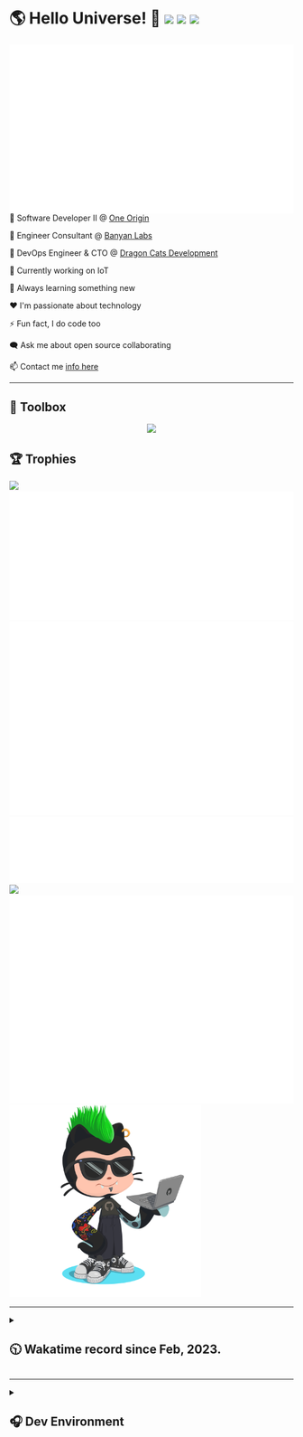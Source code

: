 <h1>🌎 Hello Universe! 👋
<img src='https://wakatime.com/badge/user/a61fe4dd-5464-48ee-825a-134d74f90884.svg?style=flat-square'>
<img src='https://api.visitorbadge.io/api/visitors?path=https%3A%2F%2Fgithub.com%2Fjmclain-origin&countColor=&style=flat-square' height='22'>
<img src='https://img.shields.io/github/followers/jmclain-origin?label=Followers&style=flat-square' height='22'>
</h1>

<img align='right' src='./assets/metrics.base.svg'>

💼 Software Developer II @ [One Origin](https://oneorigin.us/)

💼 Engineer Consultant @ [Banyan Labs](https://banyanlabs.io/)

💼 DevOps Engineer & CTO @ [Dragon Cats Development](https://DragonCats.dev/)

🔭 Currently working on IoT

🌱 Always learning something new

❤️ I'm passionate about technology

⚡ Fun fact, I do code too

🗨️ Ask me about open source collaborating

📫 Contact me [info here](https://www.joshmclain.com/#contact)

---

## 🧰 Toolbox

<p align="center">
  <a href="https://skillicons.dev">
    <img src="https://skillicons.dev/icons?i=md,html,css,js,regex,sass,tailwind,ts,react,styledcomponents,redux,next,gatsby,remix,nodejs,express,mongodb,jest,webpack,vite,rollup,docker,nginx,aws,heroku,vercel,netlify,linux,bash,powershell,vim,git,githubactions,github,gitlab,vscode,idea,maven,gradle,java,spring&theme=dark" />
  </a>
</p>

## 🏆 Trophies
>
<div align=''>
<img src='https://github-profile-trophy.vercel.app/?username=jmclain-origin&theme=darkhub&no-frame=true&margin-w=10' height='155'>
<img src='./assets/metrics.plugin.achievements.compact.svg'>
<img src='./assets/metrics.plugin.habits.charts.svg'>
</div>

<div align=''>
<img src='./assets/metrics.plugin.habits.facts.svg'>
<img src='https://streak-stats.demolab.com?user=jmclain-origin&theme=dark' width='340'>
<div>
</div>


<img src='./assets/metrics.plugin.wakatime.svg'>
<img src='./assets/octocat.png' width='340'>
<!-- <img src='./assets/metrics.plugin.code.svg'> -->
</div>

---

<details>
<summary>

## 🕥 Wakatime record since Feb, 2023.

</summary>

<!--START_SECTION:waka-->
![Code Time](http://img.shields.io/badge/Code%20Time-303%20hrs%2043%20mins-blue)

![Profile Views](http://img.shields.io/badge/Profile%20Views-6-blue)

**🐱 My GitHub Data** 

> 📦 125.9 kB Used in GitHub's Storage 
 > 
> 🏆 518 Contributions in the Year 2023
 > 
> 🚫 Not Opted to Hire
 > 
> 📜 16 Public Repositories 
 > 
> 🔑 26 Private Repositories 
 > 
**I'm an Early 🐤** 

```text
🌞 Morning                1247 commits        █████░░░░░░░░░░░░░░░░░░░░   21.37 % 
🌆 Daytime                2350 commits        ██████████░░░░░░░░░░░░░░░   40.27 % 
🌃 Evening                1543 commits        ███████░░░░░░░░░░░░░░░░░░   26.44 % 
🌙 Night                  696 commits         ███░░░░░░░░░░░░░░░░░░░░░░   11.93 % 
```
📅 **I'm Most Productive on Monday** 

```text
Monday                   1196 commits        █████░░░░░░░░░░░░░░░░░░░░   20.49 % 
Tuesday                  939 commits         ████░░░░░░░░░░░░░░░░░░░░░   16.09 % 
Wednesday                1175 commits        █████░░░░░░░░░░░░░░░░░░░░   20.13 % 
Thursday                 503 commits         ██░░░░░░░░░░░░░░░░░░░░░░░   08.62 % 
Friday                   807 commits         ███░░░░░░░░░░░░░░░░░░░░░░   13.83 % 
Saturday                 671 commits         ███░░░░░░░░░░░░░░░░░░░░░░   11.50 % 
Sunday                   545 commits         ██░░░░░░░░░░░░░░░░░░░░░░░   09.34 % 
```


📊 **This Week I Spent My Time On** 

```text
🕑︎ Time Zone: America/Phoenix

💬 Programming Languages: 
HTML                     11 hrs 55 mins      ███████░░░░░░░░░░░░░░░░░░   29.08 % 
TypeScript               11 hrs 8 mins       ███████░░░░░░░░░░░░░░░░░░   27.19 % 
CSS                      4 hrs 36 mins       ███░░░░░░░░░░░░░░░░░░░░░░   11.22 % 
SCSS                     4 hrs 20 mins       ███░░░░░░░░░░░░░░░░░░░░░░   10.60 % 
Other                    2 hrs 54 mins       ██░░░░░░░░░░░░░░░░░░░░░░░   07.08 % 

🔥 Editors: 
IntelliJ                 31 hrs 4 mins       ███████████████████░░░░░░   75.79 % 
VS Code                  6 hrs 53 mins       ████░░░░░░░░░░░░░░░░░░░░░   16.82 % 
Firefox                  2 hrs 50 mins       ██░░░░░░░░░░░░░░░░░░░░░░░   06.93 % 
WebStorm                 8 mins              ░░░░░░░░░░░░░░░░░░░░░░░░░   00.35 % 
Chrome                   2 mins              ░░░░░░░░░░░░░░░░░░░░░░░░░   00.10 % 

💻 Operating System: 
Mac                      30 hrs 40 mins      ███████████████████░░░░░░   74.81 % 
Windows                  10 hrs 17 mins      ██████░░░░░░░░░░░░░░░░░░░   25.08 % 
Unknown OS               2 mins              ░░░░░░░░░░░░░░░░░░░░░░░░░   00.10 % 
Linux                    0 secs              ░░░░░░░░░░░░░░░░░░░░░░░░░   00.01 % 
```

**I Mostly Code in JavaScript** 

```text
JavaScript               26 repos            █████████████░░░░░░░░░░░░   52.00 % 
TypeScript               15 repos            ████████░░░░░░░░░░░░░░░░░   30.00 % 
CSS                      3 repos             ██░░░░░░░░░░░░░░░░░░░░░░░   06.00 % 
Java                     1 repo              ░░░░░░░░░░░░░░░░░░░░░░░░░   02.00 % 
EJS                      1 repo              ░░░░░░░░░░░░░░░░░░░░░░░░░   02.00 % 
```




 Last Updated on 05/05/2023 18:35:19 UTC
<!--END_SECTION:waka-->

</details>

---

<details>
<summary>

## 🎧 Dev Environment

</summary>

> ### _I'm not a player 🐱 I just code a lot..._
<div align='center'>
<img src='https://spotify-github-profile.vercel.app/api/view?uid=31knnovcfatt7mqmu6yaa5htulxi&cover_image=true&theme=default&show_offline=false&background_color=121212' width='420'>
<img src='https://spotify-recently-played-readme.vercel.app/api?user=31knnovcfatt7mqmu6yaa5htulxi&width=400&count=10'>
</div>
</details>


<!-- ## Memes

who doesn't love memes?

![obi one](./assets/unfilimar_obi.jpg) -->

<!-- <div align='center'>
<img src='https://www.data-card-for-spotify.com/api/card?user_id=31knnovcfatt7mqmu6yaa5htulxi&hide_playing=1&hide_recents=1&limit=10&custom_title=jmclain-origin%20Spotify%20Data'>
</div> -->
